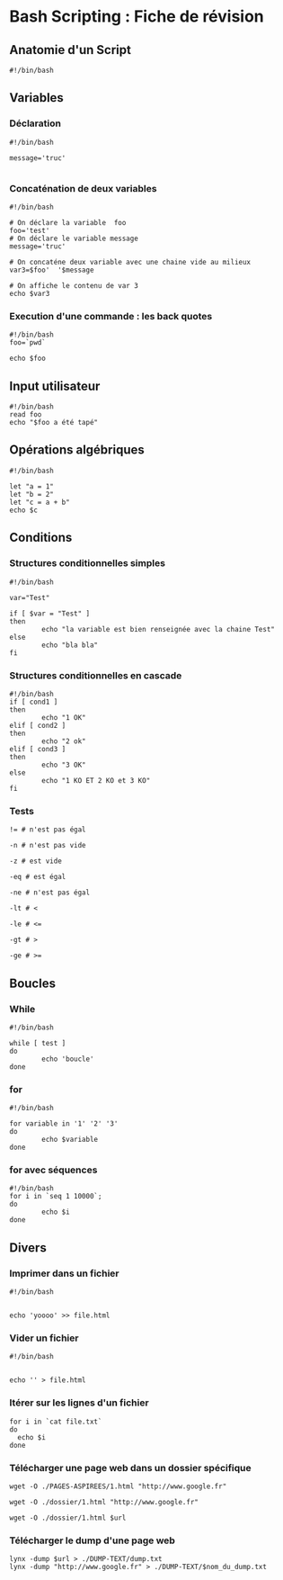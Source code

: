 
# Bash Scripting : Fiche de révision

## Anatomie d'un Script

```
#!/bin/bash

```

## Variables

### Déclaration

```
#!/bin/bash

message='truc'


```

### Concaténation de deux variables

```
#!/bin/bash

# On déclare la variable  foo
foo='test'
# On déclare le variable message
message='truc'

# On concaténe deux variable avec une chaine vide au milieux
var3=$foo'  '$message

# On affiche le contenu de var 3
echo $var3
```

### Execution d'une commande : les back quotes


```
#!/bin/bash
foo=`pwd`

echo $foo
```

## Input utilisateur

```
#!/bin/bash
read foo
echo "$foo a été tapé"
```

## Opérations algébriques

```
#!/bin/bash

let "a = 1"
let "b = 2"
let "c = a + b"
echo $c
```

## Conditions

### Structures conditionnelles simples

```
#!/bin/bash

var="Test"

if [ $var = "Test" ]
then
        echo "la variable est bien renseignée avec la chaine Test"
else
        echo "bla bla"
fi
```

### Structures conditionnelles en cascade

```
#!/bin/bash
if [ cond1 ]
then
        echo "1 OK"
elif [ cond2 ]
then
        echo "2 ok"
elif [ cond3 ]
then
        echo "3 OK"
else
        echo "1 KO ET 2 KO et 3 KO"
fi

```

### Tests
```
!= # n'est pas égal

-n # n'est pas vide

-z # est vide

-eq # est égal

-ne # n'est pas égal

-lt # <

-le # <=

-gt # >

-ge # >=

```

## Boucles


### While

```
#!/bin/bash

while [ test ]
do
        echo 'boucle'
done
```

### for

```
#!/bin/bash

for variable in '1' '2' '3'
do
        echo $variable
done
```

### for avec séquences


```
#!/bin/bash
for i in `seq 1 10000`;
do
        echo $i
done
```


## Divers

### Imprimer dans un fichier

```
#!/bin/bash


echo 'yoooo' >> file.html
```

### Vider un fichier


```
#!/bin/bash


echo '' > file.html
```

### Itérer sur les lignes d'un fichier

```
for i in `cat file.txt`
do
  echo $i
done
```

### Télécharger une page web dans un dossier spécifique

```
wget -O ./PAGES-ASPIREES/1.html "http://www.google.fr"

wget -O ./dossier/1.html "http://www.google.fr"

wget -O ./dossier/1.html $url

```

### Télécharger le dump d'une page web


```
lynx -dump $url > ./DUMP-TEXT/dump.txt
lynx -dump "http://www.google.fr" > ./DUMP-TEXT/$nom_du_dump.txt

```
